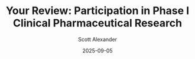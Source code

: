 ---
layout: podcast
title: "Your Review: Participation in Phase I Clinical Pharmaceutical Research"
author: Scott Alexander
description: https://www.astralcodexten.com/p/your-review-participation-in-phase
date: 2025-09-05
length: 6265114
duration: 1566
guid: your-review-participation-in-phase
---